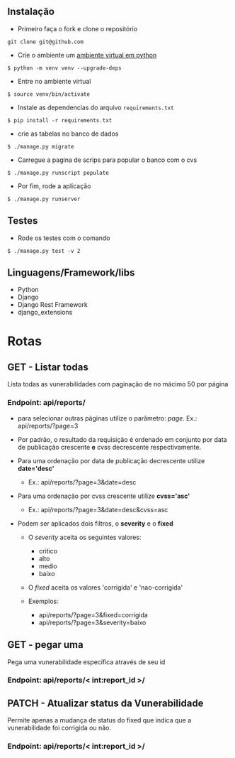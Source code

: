 ## Instalação

- Primeiro faça o fork e clone o repositório

```
git clone git@github.com
```

- Crie o ambiente um [ambiente virtual em python](https://docs.python.org/pt-br/3/tutorial/venv.html)

```
$ python -m venv venv --upgrade-deps
```

- Entre no ambiente virtual

```
$ source venv/bin/activate
```

- Instale as dependencias do arquivo `requirements.txt`

```
$ pip install -r requirements.txt
```

- crie as tabelas no banco de dados

```
$ ./manage.py migrate
```

- Carregue a pagina de scrips para popular o banco com o cvs

```
$ ./manage.py runscript populate
```

- Por fim, rode a aplicação

```
$ ./manage.py runserver
```

## Testes

- Rode os testes com o comando

```
$ ./manage.py test -v 2
```

## Linguagens/Framework/libs

- Python
- Django
- Django Rest Framework
- django_extensions

# Rotas

## GET - Listar todas

Lista todas as vunerabilidades com paginação de no mácimo 50 por página

### Endpoint: api/reports/

- para selecionar outras páginas utilize o parâmetro: _page_. Ex.: api/reports/?page=3

- Por padrão, o resultado da requisição é ordenado em conjunto por data de publicação crescente **e** cvss decrescente respectivamente.
- Para uma ordenação por data de publicação decrescente utilize **date='desc'**
  - Ex.: api/reports/?page=3&date=desc
- Para uma ordenação por cvss crescente utilize **cvss='asc'**

  - Ex.: api/reports/?page=3&date=desc&cvss=asc

- Podem ser aplicados dois filtros, o **severity** e o **fixed**

  - O _severity_ aceita os seguintes valores:

    - critico
    - alto
    - medio
    - baixo

  - O _fixed_ aceita os valores 'corrigida' e 'nao-corrigida'
  - Exemplos:
    - api/reports/?page=3&fixed=corrigida
    - api/reports/?page=3&severity=baixo

## GET - pegar uma

Pega uma vunerabilidade específica através de seu id

### Endpoint: api/reports/< int:report_id >/

## PATCH - Atualizar status da Vunerabilidade

Permite apenas a mudança de status do fixed que indica que a vunerabilidade foi corrigida ou não.

### Endpoint: api/reports/< int:report_id >/

